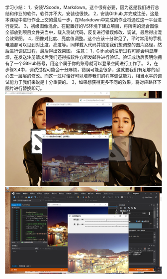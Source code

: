 学习小结：
1，安装VScode，Markdown。这个很有必要，因为这是我们进行总结和作业的软件，软件并不大，安装也很快。
2，安装Github,并完成注册。这是本课程中进行作业上交的最后一步，在Markdown中完成的作业将通过这一平台进行提交。
3，初级图像混合。在配置好的VS环境下建立项目，将所需的混合图像全部放到项目文件夹当中，载入测试代码，反复进行错误修改、调试，最后得出混合效果图。
4，图像对比度、亮度值调整。这个应该十分常见了，平时常用的手机电脑都可以见到对比度，亮度等。同样载入代码并锁定我们想调整的图片路径，然后进行调试过程，最后得出效果图。
注意：
1，Github的注册过程可能会稍显麻烦，在发送注册请求后我们还得按软件方所发邮件进行验证。验证成功后表明你拥有了一个GitHub账号，用这个属于你的账号就可以登录空间进行工作了。
2，在步骤3,4中，调试过程可能会十分麻烦，错误可能会很多，这就要我们有足够的耐心去一层层的修改。而这一过程恰好可以培养我们的程序调试能力，相当水平的调试能力于我们来说是十分重要的。
3，如果想获得更多不同的效果，将对应路径下图片进行替换即可。
![](b1.png)
![](b2.png)